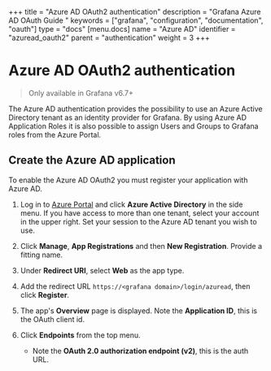 +++
title = "Azure AD OAuth2 authentication"
description = "Grafana Azure AD OAuth Guide "
keywords = ["grafana", "configuration", "documentation", "oauth"]
type = "docs"
[menu.docs]
name = "Azure AD"
identifier = "azuread_oauth2"
parent = "authentication"
weight = 3
+++

# Azure AD OAuth2 authentication

> Only available in Grafana v6.7+

The Azure AD authentication provides the possibility to use an Azure Active Directory tenant as an identity provider for Grafana. By using Azure AD Application Roles it is also possible to assign Users and Groups to Grafana roles from the Azure Portal.

## Create the Azure AD application

To enable the Azure AD OAuth2 you must register your application with Azure AD.

1. Log in to [Azure Portal](https://portal.azure.com) and click **Azure Active Directory** in the side menu. If you have access to more than one tenant, select your account in the upper right. Set your session to the Azure AD tenant you wish to use.

1. Click **Manage**, **App Registrations** and then **New Registration**. Provide a fitting name.

1. Under **Redirect URI**, select **Web** as the app type. 

1. Add the redirect URL `https://<grafana domain>/login/azuread`, then click **Register**.

1. The app's **Overview** page is displayed. Note the **Application ID**, this is the OAuth client id.

1. Click **Endpoints** from the top menu.

   - Note the **OAuth 2.0 authorization endpoint (v2)**, this is the auth URL.
   - Note the **OAuth 2.0 token endpoint (v2)**, this is the token URL.

1. Click **Certificates & secrets** and add a new entry under Client secrets.
    - Description: Grafana OAuth
    - Expires: Never

1. Click **Add**, then copy the key value. This is the OAuth client secret.

1. Click **Manifest**.
   - Add definitions for the required Application Roles for Grafana (Viewer, Editor, Admin). Without this configuration, all users will be assigned the Viewer role.
   - Every role requires a unique id. On Linux, this can be created with `uuidgen`. For example:

        ```json
        "appRoles": [
        		{
        			"allowedMemberTypes": [
        				"User"
        			],
        			"description": "Grafana admin Users",
        			"displayName": "Grafana Admin",
        			"id": "SOME_UNIQUE_ID",
        			"isEnabled": true,
        			"lang": null,
        			"origin": "Application",
        			"value": "Admin"
        		},
        		{
        			"allowedMemberTypes": [
        				"User"
        			],
        			"description": "Grafana read only Users",
        			"displayName": "Grafana Viewer",
        			"id": "SOME_UNIQUE_ID",
        			"isEnabled": true,
        			"lang": null,
        			"origin": "Application",
        			"value": "Viewer"
        		},
        		{
        			"allowedMemberTypes": [
        				"User"
        			],
        			"description": "Grafana Editor Users",
        			"displayName": "Grafana Editor",
        			"id": "SOME_UNIQUE_ID",
        			"isEnabled": true,
        			"lang": null,
        			"origin": "Application",
        			"value": "Editor"
        		}
        	],
        ```

1. Go to **Azure Active Directory** and then to **Enterprise Applications**. Search for your application and click on it.

1. Click on **Users and Groups** and add Users/Groups to the Grafana roles by using **Add User**. 

## Enable Azure AD OAuth in Grafana

1. Add the following to the [Grafana configuration file]({{< relref "../administration/configuration.md#config-file-locations" >}}):

```ini
[auth.azuread]
name = Azure AD
enabled = true
allow_sign_up = true
client_id = APPLICATION_ID
client_secret = CLIENT_SECRET
scopes = openid email profile
auth_url = https://login.microsoftonline.com/TENANT_ID/oauth2/v2.0/authorize
token_url = https://login.microsoftonline.com/TENANT_ID/oauth2/v2.0/token
allowed_domains =
allowed_groups =
```

> Note: Ensure that the [root_url]({{< relref "../administration/configuration/#root-url" >}}) in Grafana is set in your Azure Application Reply URLs (App -> Settings -> Reply URLs)

### Configure allowed groups and domains

To limit access to authenticated users that are members of one or more groups, set `allowed_groups`
to a comma- or space-separated list of group Object Ids. Object Id for a specific group can be found on the Azure portal: go to Azure Active Directory -> Groups. For instance, if you want to
only give access to members of the group `example` which has Id `8bab1c86-8fba-33e5-2089-1d1c80ec267d`, set

```ini
allowed_groups = 8bab1c86-8fba-33e5-2089-1d1c80ec267d
```

You'll need to ensure that you've [enabled group attributes](https://docs.microsoft.com/en-us/azure/active-directory/hybrid/how-to-connect-fed-group-claims#configure-the-azure-ad-application-registration-for-group-attributes) in your Azure AD Application Registration manifest file (Azure Portal -> Azure Active Directory -> Application Registrations -> Select Application -> Manifest)

```json
"groupMembershipClaims": "ApplicationGroup"
```

The `allowed_domains` option limits access to the users belonging to the specific domains. Domains should be separated by space or comma.

```ini
allowed_domains = mycompany.com mycompany.org
```

### Team Sync (Enterprise only)

>  Only available in Grafana Enterprise v6.7+

With Team Sync you can map your Azure AD groups to teams in Grafana so that your users will automatically be added to
the correct teams.

Azure AD groups can be referenced by group Object Id, like `8bab1c86-8fba-33e5-2089-1d1c80ec267d`.

[Learn more about Team Sync]({{< relref "team-sync.md" >}})
